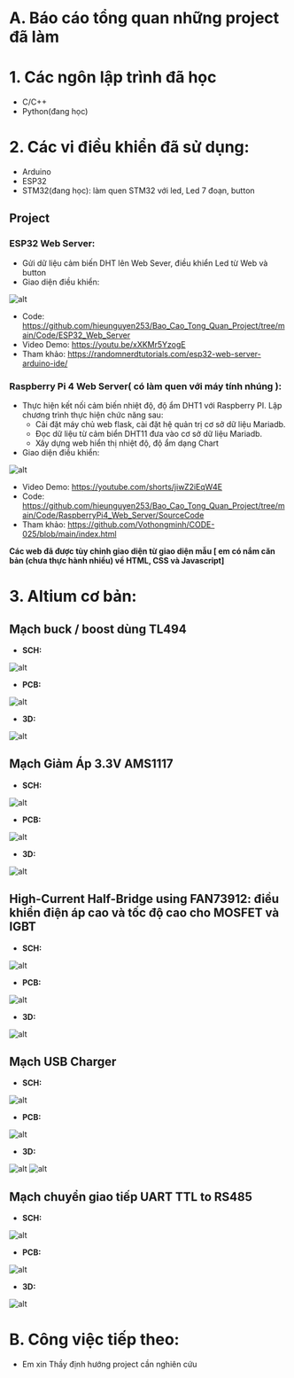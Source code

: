 # A. Báo cáo tổng quan những project đã làm
# 1. Các ngôn lập trình đã học 
- C/C++
- Python(đang học) 
# 2. Các vi điều khiển đã sử dụng:
- Arduino
- ESP32 
- STM32(đang học): làm quen STM32 với led, Led 7 đoạn, button

## Project

### ESP32 Web Server: 
- Gửi dữ liệu cảm biến DHT lên Web Sever, điều khiển Led từ Web và button 
- Giao diện điều khiển:

![alt](PIC/Giao_dien_ESP.png)
- Code: https://github.com/hieunguyen253/Bao_Cao_Tong_Quan_Project/tree/main/Code/ESP32_Web_Server
- Video Demo: https://youtu.be/xXKMr5YzogE
- Tham khảo: https://randomnerdtutorials.com/esp32-web-server-arduino-ide/
### Raspberry Pi 4 Web Server( có làm quen với máy tính nhúng ): 
- Thực hiện kết nối cảm biến nhiệt độ, độ ẩm DHT1 với Raspberry PI. Lập chương trình thực hiện chức năng sau:
	+ Cải đặt máy chủ web flask, cài đặt hệ quản trị cơ sở dữ liệu Mariadb.
	+ Đọc dữ liệu từ cảm biển DHT11 đưa vào cơ sở dữ liệu Mariadb.
	+ Xây dựng web hiển thị nhiệt độ, độ ẩm dạng Chart
- Giao diện điều khiển:

![alt](PIC/Giao_dien_Rasp.png)
- Video Demo: https://youtube.com/shorts/jiwZ2iEqW4E
- Code: https://github.com/hieunguyen253/Bao_Cao_Tong_Quan_Project/tree/main/Code/RaspberryPi4_Web_Server/SourceCode
- Tham khảo: https://github.com/Vothongminh/CODE-025/blob/main/index.html

**Các web đã được tùy chỉnh giao diện từ giao diện mẫu [ em có nắm căn bản (chưa thực hành nhiều) về HTML, CSS và Javascript]**
# 3. Altium cơ bản:

## Mạch buck / boost dùng TL494
- **SCH:**

![alt](PIC/Sch_TL494.png)

- **PCB:**

![alt](PIC/2D_TL494.png)

- **3D:**

![alt](PIC/3D_TL494.png)

## Mạch Giảm Áp 3.3V AMS1117
+ **SCH:**

![alt](PIC/Sch_AMS1117.png)

+ **PCB:**

![alt](PIC/2D_AMS1117.png)

+ **3D:**

![alt](PIC/3D_AMS1117.png)

## High-Current Half-Bridge using FAN73912: điều khiển điện áp cao và tốc độ cao cho MOSFET và IGBT
- **SCH:**

![alt](PIC/Sche_FAN.png)

- **PCB:**

![alt](PIC/PCB_FAN.png)

- **3D:**

![alt](PIC/PCB_3D_FAN.png)

## Mạch USB Charger
+ **SCH:**

![alt](PIC/Sche.png)

+ **PCB:**

![alt](PIC/PCB_2D.png)

+ **3D:**

![alt](PIC/PCB_3D_Top.png)
![alt](PIC/PCB_3D_Bot.png)

## Mạch chuyển giao tiếp UART TTL to RS485
- **SCH:**

![alt](PIC/Sch_RS485.png)

- **PCB:**

![alt](PIC/2D_RS485.png)

- **3D:**

![alt](PIC/3D_RS485.png)
# B. Công việc tiếp theo:
- Em xin Thầy định hướng project cần nghiên cứu


